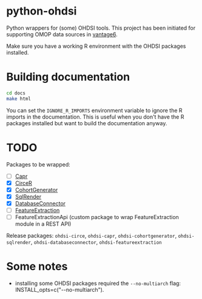 # python-ohdsi
Python wrappers for (some) OHDSI tools. This project has been initiated for
supporting OMOP data sources in [vantage6](https://vantage6.ai).

Make sure you have a working R environment with the OHDSI packages installed.

# Building documentation
```bash
cd docs
make html
```

You can set the `IGNORE_R_IMPORTS` environment variable to ignore the R imports
in the documentation. This is useful when you don't have the R packages
installed but want to build the documentation anyway.

# TODO
Packages to be wrapped:
- [ ] [Capr](https://github.com/OHDSI/Capr)
- [X] [CirceR](https://github.com/OHDSI/CirceR)
- [X] [CohortGenerator](https://github.com/OHDSI/cohortgenerator)
- [X] [SqlRender](https://github.com/OHDSI/SqlRender)
- [X] [DatabaseConnector](https://github.com/OHDSI/DatabaseConnector)
- [ ] [FeatureExtraction](https://github.com/OHDSI/FeatureExtraction)
- [ ] FeatureExtractionApi (custom package to wrap FeatureExtraction module in
      a REST API)

Release packages: `ohdsi-circe`, `ohdsi-capr`, `ohdsi-cohortgenerator`, `ohdsi-sqlrender`, `ohdsi-databaseconnector`, `ohdsi-featureextraction`

# Some notes
- installing some OHDSI packages required the `--no-multiarch` flag:
  INSTALL_opts=c("--no-multiarch").
